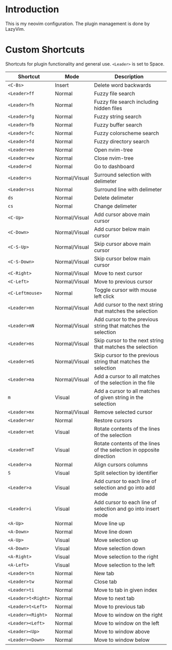 # Introduction

This is my neovim configuration. The plugin management is done by LazyVim.

# Custom Shortcuts

Shortcuts for plugin functionality and general use.
`<Leader>` is set to Space.

| Shortcut           | Mode          | Description                                                                |
|--------------------|---------------|----------------------------------------------------------------------------|
| `<C-Bs>`           | Insert        | Delete word backwards                                                      |
| `<Leader>ff`       | Normal        | Fuzzy file search                                                          |
| `<Leader>fh`       | Normal        | Fuzzy file search including hidden files                                   |
| `<Leader>fg`       | Normal        | Fuzzy string search                                                        |
| `<Leader>fb`       | Normal        | Fuzzy buffer search                                                        |
| `<Leader>fc`       | Normal        | Fuzzy colorscheme search                                                   |
| `<Leader>fd`       | Normal        | Fuzzy directory search                                                     |
| `<Leader>eo`       | Normal        | Open nvim-tree                                                             |
| `<Leader>ew`       | Normal        | Close nvim-tree                                                            |
| `<Leader>d`        | Normal        | Go to dashboard                                                            |
| `<Leader>s`        | Normal/Visual | Surround selection with delimeter                                          |
| `<Leader>ss`       | Normal        | Surround line with delimeter                                               |
| `ds`               | Normal        | Delete delimeter                                                           |
| `cs`               | Normal        | Change delimeter                                                           |
| `<C-Up>`           | Normal/Visual | Add cursor above main cursor                                               |
| `<C-Down>`         | Normal/Visual | Add cursor below main cursor                                               |
| `<C-S-Up>`         | Normal/Visual | Skip cursor above main cursor                                              |
| `<C-S-Down>`       | Normal/Visual | Skip cursor below main cursor                                              |
| `<C-Right>`        | Normal/Visual | Move to next cursor                                                        |
| `<C-Left>`         | Normal/Visual | Move to previous cursor                                                    |
| `<C-Leftmouse>`    | Normal        | Toggle cursor with mouse left click                                        |
| `<Leader>mn`       | Normal/Visual | Add cursor to the next string that matches the selection                   |
| `<Leader>mN`       | Normal/Visual | Add cursor to the previous string that matches the selection               |
| `<Leader>ms`       | Normal/Visual | Skip cursor to the next string that matches the selection                  |
| `<Leader>mS`       | Normal/Visual | Skip cursor to the previous string that matches the selection              |
| `<Leader>ma`       | Normal/Visual | Add a cursor to all matches of the selection in the file                   |
| `m`                | Visual        | Add a cursor to all matches of given string in the selection               |
| `<Leader>mx`       | Normal/Visual | Remove selected cursor                                                     |
| `<Leader>mr`       | Normal        | Restore cursors                                                            |
| `<Leader>mt`       | Visual        | Rotate contents of the lines of the selection                              |
| `<Leader>mT`       | Visual        | Rotate contents of the lines of the selection in opposite direction        |
| `<Leader>a`        | Normal        | Align cursors columns                                                      |
| `S`                | Visual        | Split selection by identifier                                              |
| `<Leader>a`        | Visual        | Add cursor to each line of selection and go into add mode                  |
| `<Leader>i`        | Visual        | Add cursor to each line of selection and go into insert mode               |
| `<A-Up>`           | Normal        | Move line up                                                               |
| `<A-Down>`         | Normal        | Move line down                                                             |
| `<A-Up>`           | Visual        | Move selection up                                                          |
| `<A-Down>`         | Visual        | Move selection down                                                        |
| `<A-Right>`        | Visual        | Move selection to the right                                                |
| `<A-Left>`         | Visual        | Move selection to the left                                                 |
| `<Leader>tn`       | Normal        | New tab                                                                    |
| `<Leader>tw`       | Normal        | Close tab                                                                  |
| `<Leader>ti`       | Normal        | Move to tab in given index                                                 |
| `<Leader>t<Right>` | Normal        | Move to next tab                                                           |
| `<Leader>t<Left>`  | Normal        | Move to previous tab                                                       |
| `<Leader><Right>`  | Normal        | Move to window on the right                                                |
| `<Leader><Left>`   | Normal        | Move to window on the left                                                 |
| `<Leader><Up>`     | Normal        | Move to window above                                                       |
| `<Leader><Down>`   | Normal        | Move to window below                                                       |
